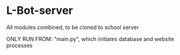 # L-Bot-server
All modules combined, to be cloned to school server

ONLY RUN FROM: "main.py", which initiates database and website processes
